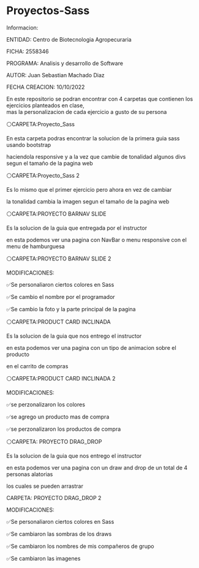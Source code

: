 # Proyectos-Sass

Informacion:

ENTIDAD: Centro de Biotecnologia Agropecuraria

FICHA: 2558346

PROGRAMA: Analisis y desarrollo de Software 

AUTOR: Juan Sebastian Machado Diaz

FECHA CREACION: 10/10/2022


En este repositorio se podran encontrar con  4 carpetas que contienen  los ejercicios planteados en clase,  
mas la personalizacion de cada ejercicio  a gusto de su persona


⚪CARPETA:Proyecto_Sass


En esta carpeta podras encontrar la solucion de la primera guia  sass usando bootstrap
 
haciendola responsive y a la vez que cambie de tonalidad algunos divs segun el tamaño de la pagina web


⚪CARPETA:Proyecto_Sass 2


Es lo mismo que el primer ejercicio pero ahora en vez de cambiar

 la tonalidad cambia la imagen segun el tamaño de la pagina web


⚪CARPETA:PROYECTO BARNAV SLIDE


Es la solucion de la guia que entregada por  el instructor

 en esta podemos ver una pagina con NavBar o menu responsive con el menu de hamburguesa


⚪CARPETA:PROYECTO BARNAV SLIDE 2

MODIFICACIONES:

✅Se personaliaron ciertos colores en Sass

✅Se cambio el nombre por el programador

✅Se cambio la foto y la parte principal de la pagina


⚪CARPETA:PRODUCT CARD INCLINADA 

Es la solucion de la guia que nos entrego el instructor

en esta podemos ver una pagina con un tipo de animacion sobre el producto

en el carrito de compras 


⚪CARPETA:PRODUCT CARD INCLINADA 2

MODIFICACIONES:

✅se perzonalizaron los colores

✅se agrego un producto mas de compra

✅se perzonalizaron los productos de compra


 ⚪CARPETA: PROYECTO DRAG_DROP

Es la solucion de la guia que nos entrego el instructor

en esta podemos ver una pagina con un draw and drop de un total de 4 personas alatorias  

los cuales se pueden arrastrar


 CARPETA: PROYECTO DRAG_DROP 2

MODIFICACIONES:

✅Se personaliaron ciertos colores en Sass

✅Se cambiaron las sombras de los draws

✅Se cambiaron los nombres de mis compañeros de grupo

✅Se cambiaron las imagenes
